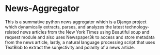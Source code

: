 # News-Aggregator
This is a summative python news aggregator which is a Django project which dynamically extracts, parses, and analyzes the latest technology-related news articles from the New York Times using Beautiful soup and request module and also uses Newspaper3k to access and store metadata from the news article, lastly, a natural language processing script that uses TextBlob to extract the sunjectivity and polarity of a news article. 
